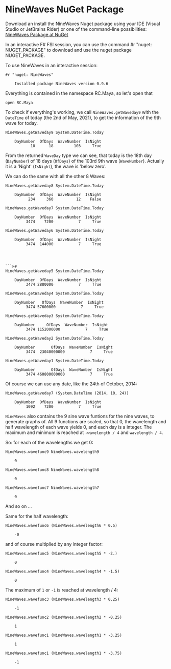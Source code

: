 # NineWaves NuGet Package

Download an install the NineWaves Nuget package using your IDE (Visual Studio or JetBrains Rider) or one of the command-line possibilities: [NineWaves Package at NuGet](https://www.nuget.org/packages/NineWaves/)

In an interactive F# FSI session, you can use the command #r "nuget: NUGET_PACKAGE" to download and use the nuget package NUGET_PACKAGE.

To use NineWaves in an interactive session:

```F#
#r "nuget: NineWaves"
```

```ps1con
    Installed package NineWaves version 0.9.6
```

Everything is contained in the namespace RC.Maya, so let's open that

```F#
open RC.Maya
```

To check if everything's working, we call `NineWaves.getWaveday9` with the `DateTime` of today (the 2nd of May, 2021), to get the information of the 9th wave for today.

```F#
NineWaves.getWaveday9 System.DateTime.Today
```

```ps1con
    DayNumber  OfDays  WaveNumber  IsNight
           18      18         103     True
```

From the returned `WaveDay` type we can see, that today is the 18th day (`DayNumber`) of 18 days (`OfDays`) of the 103rd 9th wave (`WaveNumber`). Actually it is a 'Night' (`IsNight`), the wave is 'below zero'.

We can do the same with all the other 8 Waves:

```F#
NineWaves.getWaveday8 System.DateTime.Today
```

```ps1con
    DayNumber  OfDays  WaveNumber  IsNight
          234     360          12    False
```

```F#
NineWaves.getWaveday7 System.DateTime.Today
```

```ps1con
    DayNumber  OfDays  WaveNumber  IsNight
         3474    7200           7     True
```

```F#
NineWaves.getWaveday6 System.DateTime.Today
```

```ps1con
    DayNumber  OfDays  WaveNumber  IsNight
         3474  144000           7     True




```F#
NineWaves.getWaveday5 System.DateTime.Today
```

```ps1con
    DayNumber  OfDays  WaveNumber  IsNight
         3474 2880000           7     True
```

```F#
NineWaves.getWaveday4 System.DateTime.Today
```

```ps1con
    DayNumber   OfDays  WaveNumber  IsNight
         3474 57600000           7     True
```

```F#
NineWaves.getWaveday3 System.DateTime.Today
```

```ps1con
    DayNumber     OfDays  WaveNumber  IsNight
         3474 1152000000           7     True
```

```F#
NineWaves.getWaveday2 System.DateTime.Today
```

```ps1con
    DayNumber       OfDays  WaveNumber  IsNight
         3474  23040000000           7     True
```

```F#
NineWaves.getWaveday1 System.DateTime.Today
```

```ps1con
    DayNumber       OfDays  WaveNumber  IsNight
         3474 460800000000           7     True
```

Of course we can use any date, like the 24th of October, 2014:

```F#
NineWaves.getWaveday7 (System.DateTime (2014, 10, 24))
```

```ps1con
    DayNumber  OfDays  WaveNumber  IsNight
         1092    7200           7     True
```

`NineWaves` also contains the 9 sine wave funtions for the nine waves, to generate graphs of. All 9 functions are scaled, so that 0, the wavelength and half wavelength of each wave yields 0, and each day is a integer. The maximum and minimum is reached at `-wavelength / 4` and `wavelength / 4`.

So: for each of the wavelengths we get 0:

```F#
NineWaves.wavefunc9 NineWaves.wavelength9
```

```ps1con
    0
```

```F#
NineWaves.wavefunc8 NineWaves.wavelength8
```

```ps1con
    0
```

```F#
NineWaves.wavefunc7 NineWaves.wavelength7
```

```ps1con
    0
```

And so on ...

Same for the half wavelength:

```F#
NineWaves.wavefunc6 (NineWaves.wavelength6 * 0.5)
```

```ps1con
    -0
```

and of course multiplied by any integer factor:

```F#
NineWaves.wavefunc5 (NineWaves.wavelength5 * -2.)
```

```ps1con
    0
```

```F#
NineWaves.wavefunc4 (NineWaves.wavelength4 * -1.5)
```

```ps1con
    0
```

The maximum of `1` or `-1` is reached at wavelength / 4:

```F#
NineWaves.wavefunc3 (NineWaves.wavelength3 * 0.25)
```

```ps1con
    -1
```

```F#
NineWaves.wavefunc2 (NineWaves.wavelength2 * -0.25)
```

```ps1con
    1
```

```F#
NineWaves.wavefunc1 (NineWaves.wavelength1 * -3.25)
```

```ps1con
    1
```

```F#
NineWaves.wavefunc1 (NineWaves.wavelength1 * -3.75)
```

```ps1con
    -1
```
